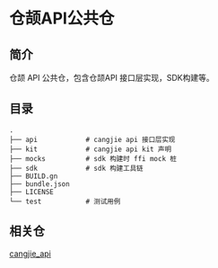 # 仓颉API公共仓

## 简介

仓颉 API 公共仓，包含仓颉API 接口层实现，SDK构建等。

## 目录

```
.
├── api            # cangjie api 接口层实现
├── kit            # cangjie api kit 声明
├── mocks          # sdk 构建时 ffi mock 桩
├── sdk            # sdk 构建工具链
├── BUILD.gn
├── bundle.json
├── LICENSE
└── test           # 测试用例
```

## 相关仓

[cangjie_api](https://gitee.com/openharmony/cangjie_api/tree/master)